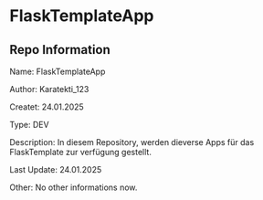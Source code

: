 # FlaskTemplateApp

## Repo Information

Name: FlaskTemplateApp

Author: Karatekti_123

Createt: 24.01.2025

Type: DEV

Description: In diesem Repository, werden dieverse Apps für das FlaskTemplate zur verfügung gestellt.

Last Update: 24.01.2025

Other: No other informations now.
